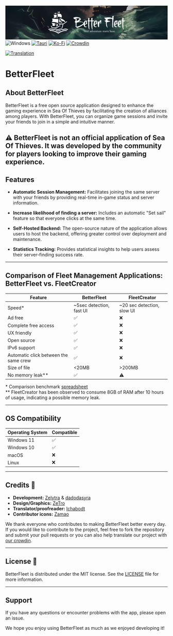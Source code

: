 [![image](/webapp/src/assets/banners/banner.png)](https://betterfleet.fr/)
![Windows](https://img.shields.io/badge/Windows-0078D6?style=for-the-badge&logo=windows&logoColor=white)
[![Tauri](https://img.shields.io/badge/tauri-%2324C8DB.svg?style=for-the-badge&logo=tauri&logoColor=%23FFFFFF)](https://tauri.app/)
[![Ko-Fi](https://img.shields.io/badge/Ko--fi-F16061?style=for-the-badge&logo=ko-fi&logoColor=white)](https://ko-fi.com/zelytra)
[![Crowdin](https://img.shields.io/badge/Crowdin-2E3340.svg?style=for-the-badge&logo=Crowdin&logoColor=white)](https://translate.betterfleet.fr)

[![Translation](https://badges.crowdin.net/betterfleet/localized.svg)](https://translate.betterfleet.fr)

# BetterFleet

## About BetterFleet

BetterFleet is a free open source application designed to enhance the gaming experience in Sea Of Thieves by
facilitating the creation of alliances among players. With BetterFleet, you can organize game sessions and invite your
friends to join in a simple and intuitive manner.

:warning: BetterFleet is not an official application of Sea Of Thieves. It was developed by the community for
players looking to improve their gaming experience.
---

## Features

- **Automatic Session Management:** Facilitates joining the same server with your friends by providing real-time in-game status and server information.

- **Increase likelihood of finding a server:** Includes an automatic "Set sail" feature so that everyone clicks at the same time.

- **Self-Hosted Backend:** The open-source nature of the application allows users to host the backend, offering greater control over deployment and maintenance.

- **Statistics Tracking:** Provides statistical insights to help users assess their server-finding success rate.
---

## Comparison of Fleet Management Applications: BetterFleet vs. FleetCreator

| Feature                               | BetterFleet                 | FleetCreator                |
|---------------------------------------|-----------------------------|-----------------------------|
| Speed*                                | ~5sec detection, fast UI    | ~20 sec detection, slow UI  |
| Ad free                               | :white_check_mark:          | :x:                         |
| Complete free access                  | :white_check_mark:          | :x:                         |
| UX friendly                           | :white_check_mark:          | :x:                         |
| Open source                           | :white_check_mark:          | :x:                         |
| IPv6 support                          | :white_check_mark:          | :x:                         |
| Automatic click between the same crew | :white_check_mark:          | :x:                         |
| Size of file                          | <20MB                       | >200MB                      |
| No memory leak**                      | :white_check_mark:          | :warning:                   |

\* Comparison benchmark [spreadsheet](https://docs.google.com/spreadsheets/d/12ETC_1stmQ0MtDgxDIbpUkCQvMW4dVE_4f6FLz92RlA/edit?usp=sharing)\
\** FleetCreator has been observed to consume 8GB of RAM after 10 hours of usage, indicating a possible memory leak.

---

## OS Compatibility

| Operating System | Compatible         |
|------------------|--------------------|
| Windows 11       | :white_check_mark: |
| Windows 10       | :white_check_mark: |
| macOS            | :x:                |
| Linux            | :x:                |

---

## Credits 👥

- **Development:** [Zelytra](https://zelytra.fr) & [dadodasyra](https://github.com/dadodasyra)
- **Design/Graphics:** [ZeTro](https://zetro.fr)
- **Translator/proofreader:** [Ichabodt](https://github.com/Ichabodt)
- **Contributor icons:** [Zamao](https://www.behance.net/Zamaostudio)

We thank everyone who contributes to making BetterFleet better every day. If you would like to contribute to the
project, feel free to fork the repository and submit your pull requests or you can also help translate our project with [our crowdin](https://translate.betterfleet.fr).

---

## License 📄

BetterFleet is distributed under the MIT license. See the [LICENSE](/LICENSE) file for more information.

---

## Support

If you have any questions or encounter problems with the app, please open an issue.

We hope you enjoy using BetterFleet as much as we enjoyed developing it!
